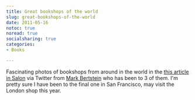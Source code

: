 ```yaml
---
title: Great bookshops of the world
slug: great-bookshops-of-the-world
date: 2011-05-16
notoc: true
noread: true
socialsharing: true
categories: 
- Books

---
```

Fascinating photos of bookshops from around in the world in the [this article in Salon][salon] via Twitter from [Mark Bertstein][markbernstein] who has been to 3 of them. I'm pretty sure I have been to the final one in San Francisco, may visit the London shop this year.

[markbernstein]: http://www.markbernstein.org/ "Mark Bernstein Home Page"
[salon]: http://www.salon.com/life/feature/2011/05/15/trazzler_slide_show_beautiful_bookstores/slideshow.html
